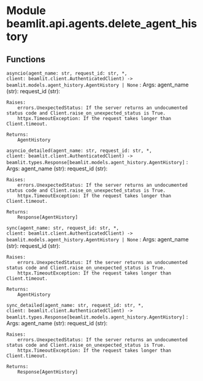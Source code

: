 Module beamlit.api.agents.delete_agent_history
==============================================

Functions
---------

`asyncio(agent_name: str, request_id: str, *, client: beamlit.client.AuthenticatedClient) ‑> beamlit.models.agent_history.AgentHistory | None`
:   Args:
        agent_name (str):
        request_id (str):
    
    Raises:
        errors.UnexpectedStatus: If the server returns an undocumented status code and Client.raise_on_unexpected_status is True.
        httpx.TimeoutException: If the request takes longer than Client.timeout.
    
    Returns:
        AgentHistory

`asyncio_detailed(agent_name: str, request_id: str, *, client: beamlit.client.AuthenticatedClient) ‑> beamlit.types.Response[beamlit.models.agent_history.AgentHistory]`
:   Args:
        agent_name (str):
        request_id (str):
    
    Raises:
        errors.UnexpectedStatus: If the server returns an undocumented status code and Client.raise_on_unexpected_status is True.
        httpx.TimeoutException: If the request takes longer than Client.timeout.
    
    Returns:
        Response[AgentHistory]

`sync(agent_name: str, request_id: str, *, client: beamlit.client.AuthenticatedClient) ‑> beamlit.models.agent_history.AgentHistory | None`
:   Args:
        agent_name (str):
        request_id (str):
    
    Raises:
        errors.UnexpectedStatus: If the server returns an undocumented status code and Client.raise_on_unexpected_status is True.
        httpx.TimeoutException: If the request takes longer than Client.timeout.
    
    Returns:
        AgentHistory

`sync_detailed(agent_name: str, request_id: str, *, client: beamlit.client.AuthenticatedClient) ‑> beamlit.types.Response[beamlit.models.agent_history.AgentHistory]`
:   Args:
        agent_name (str):
        request_id (str):
    
    Raises:
        errors.UnexpectedStatus: If the server returns an undocumented status code and Client.raise_on_unexpected_status is True.
        httpx.TimeoutException: If the request takes longer than Client.timeout.
    
    Returns:
        Response[AgentHistory]